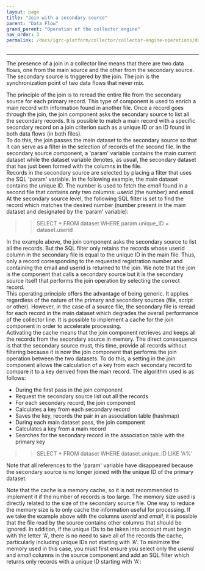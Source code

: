 ```yaml
---
layout: page
title: "Join with a secondary source"
parent: "Data Flow"
grand_parent: "Operation of the collector engine"
nav_order: 3
permalink: /docs/igrc-platform/collector/collector-engine-operations/data-flow/join-secondary-source/
---
```

---

The presence of a join in a collector line means that there are two data flows, one from the main source and the other from the secondary source. The secondary source is triggered by the join. The join is the synchronization point of two data flows that never mix.

The principle of the join is to reread the entire file from the secondary source for each primary record. This type of component is used to enrich a main record with information found in another file. Once a record goes through the join, the join component asks the secondary source to list all the secondary records. It is possible to match a main record with a specific secondary record on a join criterion such as a unique ID or an ID found in both data flows (in both files).   
To do this, the join passes the main dataset to the secondary source so that it can serve as a filter in the selection of records of the second file. In the secondary source component, a 'param' variable contains the main current dataset while the dataset variable denotes, as usual, the secondary dataset that has just been formed with the columns in the file.   
Records in the secondary source are selected by placing a filter that uses the SQL 'param' variable. In the following example, the main dataset contains the unique ID. The number is used to fetch the _email_ found in a second file that contains only two columns: _userid_ (the number) and _email_. At the secondary source level, the following SQL filter is set to find the record which matches the desired number (number present in the main dataset and designated by the 'param' variable):   

> > SELECT \* FROM dataset WHERE param.unique\_ID = dataset.userid   

In the example above, the join component asks the secondary source to list all the records. But the SQL filter only retains the records whose userid column in the secondary file is equal to the unique ID in the main file. Thus, only a record corresponding to the requested registration number and containing the email and userid is returned to the join. We note that the join is the component that calls a secondary source but it is the secondary source itself that performs the join operation by selecting the correct record.   
This operating principle offers the advantage of being generic. It applies regardless of the nature of the primary and secondary sources (file, script or other). However, in the case of a source file, the secondary file is reread for each record in the main dataset which degrades the overall performance of the collector line. It is possible to implement a cache for the join component in order to accelerate processing.   
Activating the cache means that the join component retrieves and keeps all the records from the secondary source in memory. The direct consequence is that the secondary source must, this time, provide all records without filtering because it is now the join component that performs the join operation between the two datasets. To do this, a setting in the join component allows the calculation of a key from each secondary record to compare it to a key derived from the main record. The algorithm used is as follows:   

- During the first pass in the join component
- Request the secondary source list out all the records
- For each secondary record, the join component
- Calculates a key from each secondary record
- Saves the key, records the pair in an association table (hashmap)
- During each main dataset pass, the join component
- Calculates a key from a main record
- Searches for the secondary record in the association table with the primary key   

> > SELECT \* FROM dataset WHERE dataset.unique\_ID LIKE 'A%'   

Note that all references to the 'param' variable have disappeared because the secondary source is no longer joined with the unique ID of the primary dataset.   

Note that the cache is a memory cache, so it is not recommended to implement it if the number of records is too large. The memory size used is directly related to the size of the secondary source file. One way to reduce the memory size is to only cache the information useful for processing. If we take the example above with the columns _userid_ and _email_, it is possible that the file read by the source contains other columns that should be ignored. In addition, if the unique IDs to be taken into account must begin with the letter 'A', there is no need to save all of the records the cache, particularly including unique IDs not starting with 'A'. To minimize the memory used in this case, you must first ensure you select only the _userid_ and _email_ columns in the source component and add an SQL filter which returns only records with a unique ID starting with 'A':
